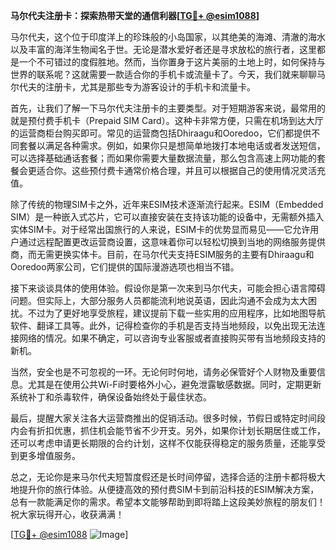 **马尔代夫注册卡：探索热带天堂的通信利器[[TG💪+ @esim1088](https://t.me/s/esim1088)]**

马尔代夫，这个位于印度洋上的珍珠般的小岛国家，以其绝美的海滩、清澈的海水以及丰富的海洋生物闻名于世。无论是潜水爱好者还是寻求放松的旅行者，这里都是一个不可错过的度假胜地。然而，当你置身于这片美丽的土地上时，如何保持与世界的联系呢？这就需要一款适合你的手机卡或流量卡了。今天，我们就来聊聊马尔代夫的注册卡，尤其是那些专为游客设计的手机卡和流量卡。

首先，让我们了解一下马尔代夫注册卡的主要类型。对于短期游客来说，最常用的就是预付费手机卡（Prepaid SIM Card）。这种卡非常方便，只需在机场到达大厅的运营商柜台购买即可。常见的运营商包括Dhiraagu和Ooredoo，它们都提供不同套餐以满足各种需求。例如，如果你只是想简单地拨打本地电话或者发送短信，可以选择基础通话套餐；而如果你需要大量数据流量，那么包含高速上网功能的套餐会更适合你。这些预付费卡通常价格合理，并且可以根据自己的使用情况灵活充值。

除了传统的物理SIM卡之外，近年来ESIM技术逐渐流行起来。ESIM（Embedded SIM）是一种嵌入式芯片，它可以直接安装在支持该功能的设备中，无需额外插入实体SIM卡。对于经常出国旅行的人来说，ESIM卡的优势显而易见——它允许用户通过远程配置更改运营商设置，这意味着你可以轻松切换到当地的网络服务提供商，而无需更换实体卡。目前，在马尔代夫支持ESIM服务的主要有Dhiraagu和Ooredoo两家公司，它们提供的国际漫游选项也相当不错。

接下来谈谈具体的使用体验。假设你是第一次来到马尔代夫，可能会担心语言障碍问题。但实际上，大部分服务人员都能流利地说英语，因此沟通不会成为太大困扰。不过为了更好地享受旅程，建议提前下载一些实用的应用程序，比如地图导航软件、翻译工具等。此外，记得检查你的手机是否支持当地频段，以免出现无法连接网络的情况。如果不确定，可以咨询专业客服或者直接购买带有当地频段支持的新机。

当然，安全也是不可忽视的一环。无论何时何地，请务必保管好个人财物及重要信息。尤其是在使用公共Wi-Fi时要格外小心，避免泄露敏感数据。同时，定期更新系统补丁和杀毒软件，确保设备始终处于最佳状态。

最后，提醒大家关注各大运营商推出的促销活动。很多时候，节假日或特定时间段内会有折扣优惠，抓住机会能节省不少开支。另外，如果你计划长期居住或工作，还可以考虑申请更长期限的合约计划，这样不仅能获得稳定的服务质量，还能享受到更多增值服务。

总之，无论你是来马尔代夫短暂度假还是长时间停留，选择合适的注册卡都将极大地提升你的旅行体验。从便捷高效的预付费SIM卡到前沿科技的ESIM解决方案，总有一款能满足你的需求。希望本文能够帮助到即将踏上这段美妙旅程的朋友们！祝大家玩得开心，收获满满！

[[TG💪+ @esim1088](https://t.me/s/esim1088) ![Image](https://i.postimg.cc/4NQfJmqS/Snipaste-2025-05-13-00-14-12.png)]